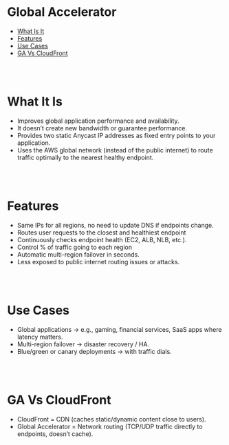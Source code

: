 # Global Accelerator
* [What Is It](#what-it-is)
* [Features](#features)
* [Use Cases](#use-cases)
* [GA Vs CloudFront](#ga-vs-cloudfront)

<br><br>

# What It Is
* Improves global application performance and availability.
* It doesn’t create new bandwidth or guarantee performance.
* Provides two static Anycast IP addresses as fixed entry points to your application.
* Uses the AWS global network (instead of the public internet) to route traffic optimally to the nearest healthy endpoint.

<br><br>

# Features
* Same IPs for all regions, no need to update DNS if endpoints change.
* Routes user requests to the closest and healthiest endpoint
* Continuously checks endpoint health (EC2, ALB, NLB, etc.).
* Control % of traffic going to each region
* Automatic multi-region failover in seconds.
* Less exposed to public internet routing issues or attacks.

<br><br>

# Use Cases
* Global applications → e.g., gaming, financial services, SaaS apps where latency matters.
* Multi-region failover → disaster recovery / HA.
* Blue/green or canary deployments → with traffic dials.

<br><br>

# GA Vs CloudFront
* CloudFront = CDN (caches static/dynamic content close to users).
* Global Accelerator = Network routing (TCP/UDP traffic directly to endpoints, doesn’t cache).